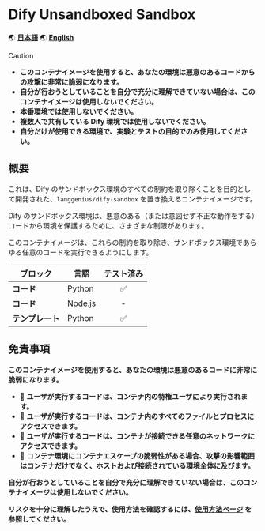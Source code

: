 # Dify Unsandboxed Sandbox

🌏 [**日本語**](./README.ja.md)
🌏 [**English**](./README.md)

> [!CAUTION]
>
> - **このコンテナイメージを使用すると、あなたの環境は悪意のあるコードからの攻撃に非常に脆弱になります。**
> - **自分が行おうとしていることを自分で充分に理解できていない場合は、このコンテナイメージは使用しないでください。**
> - **本番環境では使用しないでください。**
> - **複数人で共有している Dify 環境では使用しないでください。**
> - **自分だけが使用できる環境で、実験とテストの目的でのみ使用してください。**

## 概要

これは、Dify のサンドボックス環境のすべての制約を取り除くことを目的として開発された、`langgenius/dify-sandbox` を置き換えるコンテナイメージです。

Dify のサンドボックス環境は、悪意のある（または意図せず不正な動作をする）コードから環境を保護するために、さまざまな制限があります。

このコンテナイメージは、これらの制約を取り除き、サンドボックス環境であらゆる任意のコードを実行できるようにします。

| ブロック | 言語 | テスト済み |
| --- | --- | :---: |
| **コード** | Python | ✅ |
| **コード** | Node.js | - |
| **テンプレート** | Python | ✅ |

## 免責事項

**このコンテナイメージを使用すると、あなたの環境は悪意のあるコードに非常に脆弱になります。**

- 🚨 **ユーザが実行するコードは、コンテナ内の特権ユーザにより実行されます。**
- 🚨 **ユーザが実行するコードは、コンテナ内のすべてのファイルとプロセスにアクセスできます。**
- 🚨 **ユーザが実行するコードは、コンテナが接続できる任意のネットワークにアクセスできます。**
- 🚨 **コンテナ環境にコンテナエスケープの脆弱性がある場合、攻撃の影響範囲はコンテナだけでなく、ホストおよび接続されている環境全体に及びます。**

**自分が行おうとしていることを自分で充分に理解できていない場合は、このコンテナイメージは使用しないでください。**

**リスクを十分に理解したうえで、使用方法を確認するには、[使用方法ページ](./docs/usage.ja.md) を参照してください。**
